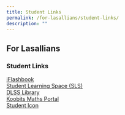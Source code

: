 ```yaml
---
title: Student Links
permalink: /for-lasallians/student-links/
description: ""
---
```

## For&nbsp;Lasallians

### Student Links


[iFlashbook](http://game.iflashbook.com/)<br>
[Student Learning Space (SLS)](https://vle.learning.moe.edu.sg/login)<br>
[DLSS Library](https://schoolibrary.moe.edu.sg/delasalle/cgi-bin/spydus.exe/MSGTRN/WPAC/HOME)<br>
[Koobits Maths Portal](https://member.koobits.com/)<br>
[Student Icon](https://admin.google.com/ac/accountchooser?continue=https://workspace.google.com/dashboard&amp;pli=1)